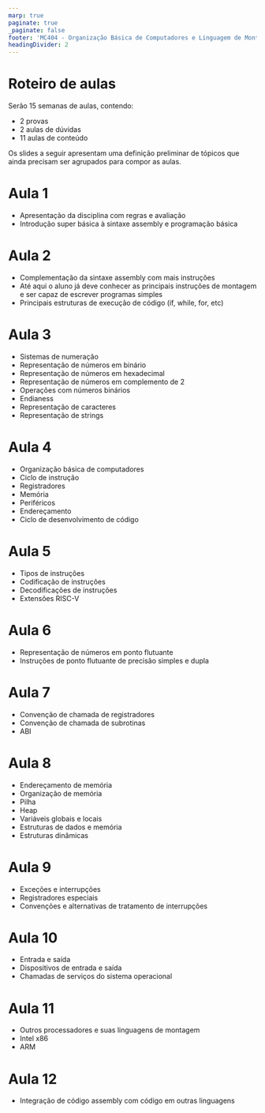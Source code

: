 ```yaml
---
marp: true
paginate: true
_paginate: false
footer: 'MC404 - Organização Básica de Computadores e Linguagem de Montagem - Rodolfo Azevedo - CC BY-SA 4.0'
headingDivider: 2
---
```

# Roteiro de aulas

Serão 15 semanas de aulas, contendo:
* 2 provas
* 2 aulas de dúvidas
* 11 aulas de conteúdo

Os slides a seguir apresentam uma definição preliminar de tópicos que ainda precisam ser agrupados para compor as aulas.

# Aula 1

* Apresentação da disciplina com regras e avaliação
* Introdução super básica à sintaxe assembly e programação básica

# Aula 2

* Complementação da sintaxe assembly com mais instruções
* Até aqui o aluno já deve conhecer as principais instruções de montagem e ser capaz de escrever programas simples
* Principais estruturas de execução de código (if, while, for, etc)

# Aula 3

* Sistemas de numeração
* Representação de números em binário
* Representação de números em hexadecimal
* Representação de números em complemento de 2
* Operações com números binários
* Endianess
* Representação de caracteres
* Representação de strings


# Aula 4

* Organização básica de computadores
* Ciclo de instrução
* Registradores
* Memória
* Periféricos
* Endereçamento
* Ciclo de desenvolvimento de código

# Aula 5

* Tipos de instruções
* Codificação de instruções
* Decodificações de instruções
* Extensões RISC-V

# Aula 6

* Representação de números em ponto flutuante
* Instruções de ponto flutuante de precisão simples e dupla

# Aula 7

* Convenção de chamada de registradores
* Convenção de chamada de subrotinas
* ABI

# Aula 8

* Endereçamento de memória
* Organização de memória
* Pilha
* Heap
* Variáveis globais e locais
* Estruturas de dados e memória
* Estruturas dinâmicas

# Aula 9

* Exceções e interrupções
* Registradores especiais
* Convenções e alternativas de tratamento de interrupções

# Aula 10

* Entrada e saída
* Dispositivos de entrada e saída
* Chamadas de serviços do sistema operacional

# Aula 11

* Outros processadores e suas linguagens de montagem
* Intel x86
* ARM

# Aula 12

* Integração de código assembly com código em outras linguagens
